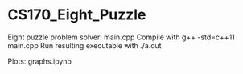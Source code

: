# CS170_Eight_Puzzle

Eight puzzle problem solver: main.cpp
Compile with g++ -std=c++11 main.cpp
Run resulting executable with ./a.out

Plots: graphs.ipynb
